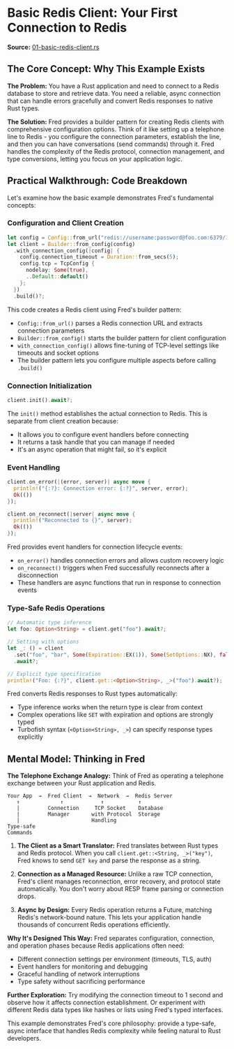 # Basic Redis Client: Your First Connection to Redis

**Source:** [01-basic-redis-client.rs](https://github.com/aembke/fred.rs/tree/f222ad7bfba844dbdc57e93da61b0a5483858df9/examples/01-basic-redis-client.rs)

## The Core Concept: Why This Example Exists

**The Problem:** You have a Rust application and need to connect to a Redis database to store and retrieve data. You need a reliable, async connection that can handle errors gracefully and convert Redis responses to native Rust types.

**The Solution:** Fred provides a builder pattern for creating Redis clients with comprehensive configuration options. Think of it like setting up a telephone line to Redis - you configure the connection parameters, establish the line, and then you can have conversations (send commands) through it. Fred handles the complexity of the Redis protocol, connection management, and type conversions, letting you focus on your application logic.

## Practical Walkthrough: Code Breakdown

Let's examine how the basic example demonstrates Fred's fundamental concepts:

### Configuration and Client Creation

```rust
let config = Config::from_url("redis://username:password@foo.com:6379/1")?;
let client = Builder::from_config(config)
  .with_connection_config(|config| {
    config.connection_timeout = Duration::from_secs(5);
    config.tcp = TcpConfig {
      nodelay: Some(true),
      ..Default::default()
    };
  })
  .build()?;
```

This code creates a Redis client using Fred's builder pattern:
- `Config::from_url()` parses a Redis connection URL and extracts connection parameters
- `Builder::from_config()` starts the builder pattern for client configuration  
- `with_connection_config()` allows fine-tuning of TCP-level settings like timeouts and socket options
- The builder pattern lets you configure multiple aspects before calling `.build()`

### Connection Initialization

```rust
client.init().await?;
```

The `init()` method establishes the actual connection to Redis. This is separate from client creation because:
- It allows you to configure event handlers before connecting
- It returns a task handle that you can manage if needed
- It's an async operation that might fail, so it's explicit

### Event Handling

```rust
client.on_error(|(error, server)| async move {
  println!("{:?}: Connection error: {:?}", server, error);
  Ok(())
});

client.on_reconnect(|server| async move {
  println!("Reconnected to {}", server);
  Ok(())
});
```

Fred provides event handlers for connection lifecycle events:
- `on_error()` handles connection errors and allows custom recovery logic
- `on_reconnect()` triggers when Fred successfully reconnects after a disconnection
- These handlers are async functions that run in response to connection events

### Type-Safe Redis Operations

```rust
// Automatic type inference
let foo: Option<String> = client.get("foo").await?;

// Setting with options
let _: () = client
  .set("foo", "bar", Some(Expiration::EX(1)), Some(SetOptions::NX), false)
  .await?;

// Explicit type specification
println!("Foo: {:?}", client.get::<Option<String>, _>("foo").await?);
```

Fred converts Redis responses to Rust types automatically:
- Type inference works when the return type is clear from context
- Complex operations like `SET` with expiration and options are strongly typed
- Turbofish syntax (`<Option<String>, _>`) can specify response types explicitly

## Mental Model: Thinking in Fred

**The Telephone Exchange Analogy:** Think of Fred as operating a telephone exchange between your Rust application and Redis. 

```
Your App  →  Fred Client  →  Network  →  Redis Server
   ↑             ↑            ↑           ↑
   |         Connection     TCP Socket    Database
   |         Manager       with Protocol  Storage
   |                       Handling
Type-safe
Commands
```

1. **The Client as a Smart Translator:** Fred translates between Rust types and Redis protocol. When you call `client.get::<String, _>("key")`, Fred knows to send `GET key` and parse the response as a string.

2. **Connection as a Managed Resource:** Unlike a raw TCP connection, Fred's client manages reconnection, error recovery, and protocol state automatically. You don't worry about RESP frame parsing or connection drops.

3. **Async by Design:** Every Redis operation returns a Future, matching Redis's network-bound nature. This lets your application handle thousands of concurrent Redis operations efficiently.

**Why It's Designed This Way:** Fred separates configuration, connection, and operation phases because Redis applications often need:
- Different connection settings per environment (timeouts, TLS, auth)
- Event handlers for monitoring and debugging
- Graceful handling of network interruptions
- Type safety without sacrificing performance

**Further Exploration:** Try modifying the connection timeout to 1 second and observe how it affects connection establishment. Or experiment with different Redis data types like hashes or lists using Fred's typed interfaces.

This example demonstrates Fred's core philosophy: provide a type-safe, async interface that handles Redis complexity while feeling natural to Rust developers.